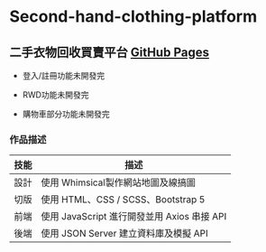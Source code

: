 # Second-hand-clothing-platform
## 二手衣物回收買賣平台 [GitHub Pages](https://fan662.github.io/Second-hand-clothing-platform/)

- 登入/註冊功能未開發完

- RWD功能未開發完

- 購物車部分功能未開發完

### 作品描述

| 技能 | 描述 |
| --- | --- |
| 設計 | 使用 Whimsical製作網站地圖及線搞圖 |
| 切版 | 使用 HTML、CSS / SCSS、Bootstrap 5 |
| 前端 | 使用 JavaScript 進行開發並用 Axios 串接 API |
| 後端 | 使用 JSON Server 建立資料庫及模擬 API |
